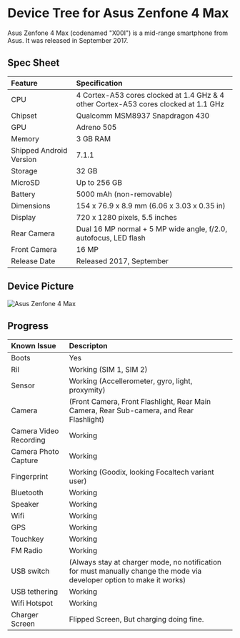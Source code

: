 # Device Tree for Asus Zenfone 4 Max
Asus Zenfone 4 Max (codenamed "X00I") is a mid-range smartphone from Asus.
It was released in September 2017.
## Spec Sheet

| Feature                 | Specification                                                                       |
| :---------------------- | :-----------------------------------------------------------------------------------|
| CPU                     | 4 Cortex-A53 cores clocked at 1.4 GHz & 4 other Cortex-A53 cores clocked at 1.1 GHz |
| Chipset                 | Qualcomm MSM8937 Snapdragon 430                                                     |
| GPU                     | Adreno 505                                                                          |
| Memory                  | 3 GB RAM                                                                            |
| Shipped Android Version | 7.1.1                                                                               |
| Storage                 | 32 GB                                                                               |
| MicroSD                 | Up to 256 GB                                                                        |
| Battery                 | 5000 mAh (non-removable)                                                            |
| Dimensions              | 154 x 76.9 x 8.9 mm (6.06 x 3.03 x 0.35 in)                                         |
| Display                 | 720 x 1280 pixels, 5.5 inches                                                       |
| Rear Camera             | Dual 16 MP normal + 5 MP wide angle, f/2.0, autofocus, LED flash                    |
| Front Camera            | 16 MP                                                                                |
| Release Date            | Released 2017, September                                                            |

## Device Picture

![Asus Zenfone 4 Max](https://cdn2.gsmarena.com/vv/pics/asus/asus-zenfone-4-max-zc554kl1.jpg "Asus Zenfone 4 Max")

## Progress

Known Issue             | Descripton
:---------------------- | :-----------------------------------------------------------------------------------
Boots					| Yes
Ril						| Working (SIM 1, SIM 2)
Sensor					| Working (Accellerometer, gyro, light, proxymity)
Camera					| (Front Camera, Front Flashlight, Rear Main Camera, Rear Sub-camera, and Rear Flashlight)
Camera Video Recording	| Working
Camera Photo Capture	| Working
Fingerprint				| Working (Goodix, looking Focaltech variant user)
Bluetooth				| Working
Speaker					| Working
Wifi					| Working
GPS						| Working
Touchkey				| Working
FM Radio				| Working
USB switch				| (Always stay at charger mode, no notification for must manually change the mode via developer option to make it works)
USB tethering			| Working
Wifi Hotspot			| Working
Charger Screen			| Flipped Screen, But charging doing fine. 
